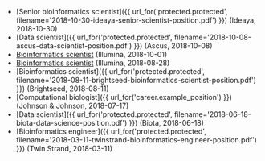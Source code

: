 - [Senior bioinformatics scientist]({{ url_for('protected.protected', filename='2018-10-30-ideaya-senior-scientist-position.pdf') }}) (Ideaya, 2018-10-30)
- [Data scientist]({{ url_for('protected.protected', filename='2018-10-08-ascus-data-scientist-position.pdf') }}) (Ascus, 2018-10-08)
- [Bioinformatics scientist](https://illumina.wd1.myworkdayjobs.com/illumina-careers/job/US---California---San-Diego/Bioinformatics-Scientist-1_15216-JOB) (Illumina, 2018-10-01)
- [Bioinformatics scientist](https://illumina.wd1.myworkdayjobs.com/en-US/illumina-careers/job/US---California---San-Diego/Bioinformatics-Scientist-1_13182-JOB) (Illumina, 2018-08-28)
- [Bioinformatics scientist]({{ url_for('protected.protected', filename='2018-08-11-brightseed-bioinformatics-scientist-position.pdf') }}) (Brightseed, 2018-08-11)
- [Computational biologist]({{ url_for('career.example_position') }}) (Johnson & Johnson, 2018-07-17)
- [Data scientist]({{ url_for('protected.protected', filename='2018-06-18-biota-data-science-position.pdf') }}) (Biota, 2018-06-18)
- [Bioinformatics engineer]({{ url_for('protected.protected', filename='2018-03-11-twinstrand-bioinformatics-engineer-position.pdf') }}) (Twin Strand, 2018-03-11)